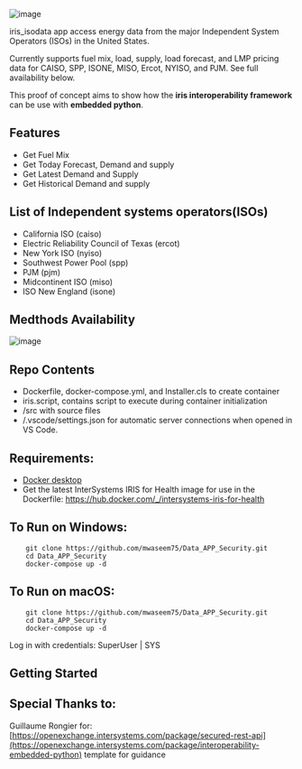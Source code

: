 ![image](https://user-images.githubusercontent.com/18219467/189523406-1da330b7-080b-4a06-95f5-701cbe1e21d3.png)

iris_isodata app access energy data from the major Independent System Operators (ISOs) in the United States.

Currently supports fuel mix, load, supply, load forecast, and LMP pricing data for CAISO, SPP, ISONE, MISO, Ercot, NYISO, and PJM. See full availability below.

This proof of concept aims to show how the **iris interoperability framework** can be use with **embedded python**.


## Features
* Get Fuel Mix
* Get Today Forecast, Demand and supply
* Get Latest Demand and Supply
* Get Historical Demand and supply

## List of Independent systems operators(ISOs) 
* California ISO (caiso)
* Electric Reliability Council of Texas (ercot)
* New York ISO (nyiso)
* Southwest Power Pool (spp)
* PJM (pjm)
* Midcontinent ISO (miso)
* ISO New England (isone)

## Medthods Availability
![image](https://user-images.githubusercontent.com/18219467/189523605-52527d0d-6f8e-433e-9506-f46a01a26138.png)

## Repo Contents   
* Dockerfile, docker-compose.yml, and Installer.cls to create container
* iris.script, contains script to execute during container initialization 
* /src with source files 
* /.vscode/settings.json for automatic server connections when opened in VS Code.

## Requirements:  
* [Docker desktop]( https://www.docker.com/products/docker-desktop)
* Get the latest InterSystems IRIS for Health image for use in the Dockerfile: https://hub.docker.com/_/intersystems-iris-for-health  

## To Run on Windows:  
```
	git clone https://github.com/mwaseem75/Data_APP_Security.git  
	cd Data_APP_Security  
	docker-compose up -d  
```
## To Run on macOS:  

```
	git clone https://github.com/mwaseem75/Data_APP_Security.git 
	cd Data_APP_Security 
	docker-compose up -d  
```
Log in with credentials: SuperUser | SYS

## Getting Started 




## Special Thanks to:
Guillaume Rongier for: [https://openexchange.intersystems.com/package/secured-rest-api](https://openexchange.intersystems.com/package/interoperability-embedded-python) template for guidance
